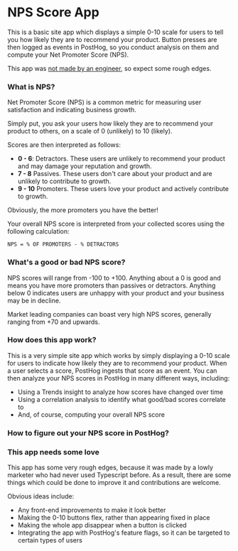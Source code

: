 # NPS Score App

This is a basic site app which displays a simple 0-10 scale for users to tell you how likely they are to recommend your product. Button presses are then logged as events in PostHog, so you conduct analysis on them and compute your Net Promoter Score (NPS). 

This app was [not made by an engineer](https://posthog.com/handbook/company/team/joe-martin), so expect some rough edges. 

### What is NPS?

Net Promoter Score (NPS) is a common metric for measuring user satisfaction and indicating business growth. 

Simply put, you ask your users how likely they are to recommend your product to others, on a scale of 0 (unlikely) to 10 (likely). 

Scores are then interpreted as follows:

- **0 - 6**: Detractors. These users are unlikely to recommend your product and may damage your reputation and growth.
- **7 - 8** Passives. These users don't care about your product and are unlikely to contribute to growth.
- **9 - 10** Promoters. These users love your product and actively contribute to growth. 

Obviously, the more promoters you have the better!

Your overall NPS score is interpreted from your collected scores using the following calculation:

`NPS = % OF PROMOTERS - % DETRACTORS`

### What's a good or bad NPS score?

NPS scores will range from -100 to +100. Anything about a 0 is good and means you have more promoters than passives or detractors. Anything below 0 indicates users are unhappy with your product and your business may be in decline.

Market leading companies can boast very high NPS scores, generally ranging from +70 and upwards. 

### How does this app work?
This is a very simple site app which works by simply displaying a 0-10 scale for users to indicate how likely they are to recommend your product. When a user selects a score, PostHog ingests that score as an event. You can then analyze your NPS scores in PostHog in many different ways, including:

- Using a Trends insight to analyze how scores have changed over time
- Using a correlation analysis to identify what good/bad scores correlate to
- And, of course, computing your overall NPS score

### How to figure out your NPS score in PostHog?


### This app needs some love
This app has some very rough edges, because it was made by a lowly marketer who had never used Typescript before. As a result, there are some things which could be done to improve it and contributions are welcome. 

Obvious ideas include:

- Any front-end improvements to make it look better
- Making the 0-10 buttons flex, rather than appearing fixed in place
- Making the whole app disappear when a button is clicked
- Integrating the app with PostHog's feature flags, so it can be targeted to certain types of users
